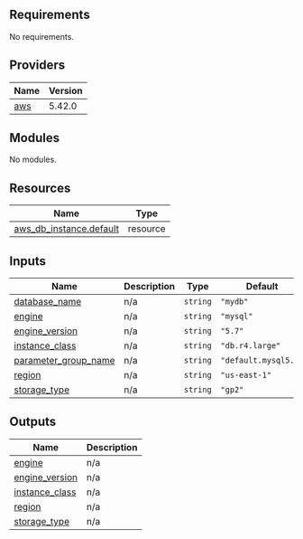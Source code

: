 <!-- BEGIN_TF_DOCS -->
## Requirements

No requirements.

## Providers

| Name | Version |
|------|---------|
| <a name="provider_aws"></a> [aws](#provider\_aws) | 5.42.0 |

## Modules

No modules.

## Resources

| Name | Type |
|------|------|
| [aws_db_instance.default](https://registry.terraform.io/providers/hashicorp/aws/latest/docs/resources/db_instance) | resource |

## Inputs

| Name | Description | Type | Default | Required |
|------|-------------|------|---------|:--------:|
| <a name="input_database_name"></a> [database\_name](#input\_database\_name) | n/a | `string` | `"mydb"` | no |
| <a name="input_engine"></a> [engine](#input\_engine) | n/a | `string` | `"mysql"` | no |
| <a name="input_engine_version"></a> [engine\_version](#input\_engine\_version) | n/a | `string` | `"5.7"` | no |
| <a name="input_instance_class"></a> [instance\_class](#input\_instance\_class) | n/a | `string` | `"db.r4.large"` | no |
| <a name="input_parameter_group_name"></a> [parameter\_group\_name](#input\_parameter\_group\_name) | n/a | `string` | `"default.mysql5.7"` | no |
| <a name="input_region"></a> [region](#input\_region) | n/a | `string` | `"us-east-1"` | no |
| <a name="input_storage_type"></a> [storage\_type](#input\_storage\_type) | n/a | `string` | `"gp2"` | no |

## Outputs

| Name | Description |
|------|-------------|
| <a name="output_engine"></a> [engine](#output\_engine) | n/a |
| <a name="output_engine_version"></a> [engine\_version](#output\_engine\_version) | n/a |
| <a name="output_instance_class"></a> [instance\_class](#output\_instance\_class) | n/a |
| <a name="output_region"></a> [region](#output\_region) | n/a |
| <a name="output_storage_type"></a> [storage\_type](#output\_storage\_type) | n/a |
<!-- END_TF_DOCS -->